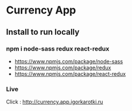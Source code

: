 # Currency App

## Install to run locally

### npm i node-sass redux react-redux
* https://www.npmjs.com/package/node-sass
* https://www.npmjs.com/package/redux
* https://www.npmjs.com/package/react-redux

### Live

Click : http://currency.app.igorkarotki.ru
